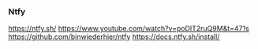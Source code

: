 ### Ntfy
https://ntfy.sh/
https://www.youtube.com/watch?v=poDIT2ruQ9M&t=471s
https://github.com/binwiederhier/ntfy
https://docs.ntfy.sh/install/